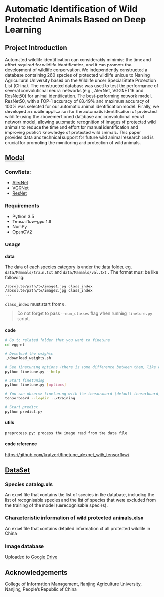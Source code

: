 # Automatic Identification of Wild Protected Animals Based on Deep Learning
## Project Introduction
Automated wildlife identification can considerably minimise the time and effort required for wildlife identification, and it can promote the development of wildlife conservation. We independently constructed a database containing 260 species of protected wildlife unique to Nanjing Agricultural University based on the Wildlife under Special State Protection List (China). The constructed database was used to test the performance of several convolutional neural networks (e.g., AlexNet, VGGNET16 and ResNet50) for animal identification. The best-performing network model, ResNet50, with a TOP-1 accuracy of 83.49% and maximum accuracy of 100% was selected for our automatic animal identification model. Finally, we developed a mobile application for the automatic identification of protected wildlife using the abovementioned database and convolutional neural network model, allowing automatic recognition of images of protected wild animals to reduce the time and effort for manual identification and improving public’s knowledge of protected wild animals. This paper provides data and technical support for future wild animal research and is crucial for promoting the monitoring and protection of wild animals.

## [Model](https://github.com/wild-animal-ID/model) 
### ConvNets:
 * [AlexNet](https://papers.nips.cc/paper/4824-imagenet-classification-with-deep-convolutional-neural-networks.pdf)
 * [VGGNet](https://arxiv.org/pdf/1409.1556.pdf)
 * [ResNet](https://arxiv.org/pdf/1512.03385.pdf)
 
### Requirements
 * Python 3.5
 * Tensorflow-gpu 1.8
 * NumPy
 * OpenCV2
 
### Usage
#### data
 The data of each species category is under the data folder. 
 eg. `data/Mammals/train.txt` and `data/Mammals/val.txt` . 
 The format must be like following:

```
/absolute/path/to/image1.jpg class_index
/absolute/path/to/image2.jpg class_index
...
```

`class_index` must start from `0`.

> Do not forget to pass `--num_classes` flag when running `finetune.py` script.

#### code
```bash
# Go to related folder that you want to finetune
cd vggnet

# Download the weights
./download_weights.sh

# See finetuning options (there is some difference between them, like dropout or resnet depth)
python finetune.py --help

# Start finetuning
python finetune.py [options]

# You can observe finetuning with the tensorboard (default tensorboard_root_dir is ../training)
tensorboard --logdir ../training

# Start predict
python predict.py 
```

#### utils
```
preprocess.py: process the image read from the data file
```
#### code reference
https://github.com/kratzert/finetune_alexnet_with_tensorflow/


## [DataSet](https://github.com/wild-animal-ID/animal-dataset)
### Species catalog.xls
An excel file that contains the list of species in the database, including the list of recognisable species and the list of species that were excluded from the training of the model (unrecognisable species).
### Characteristic information of wild protected animals.xlsx
An excel file that contains detailed information of all protected wildlife in China
### Image database
Uploaded to [Google Drive](https://drive.google.com/drive/folders/1G0jq1EJsvc0nekqKS8Dv7LEsvNktr6_D?usp=sharing)

## Acknowledgements
College of Information Management, Nanjing Agriculture University, Nanjing, People’s Republic of China

    
 
 